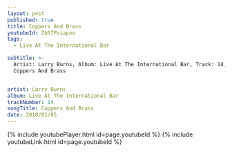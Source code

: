 ```yaml
---
layout: post
published: true
title: Coppers And Brass
youtubeId: Zb5TPviapoo
tags:
  - Live At The International Bar

subtitle: >-
  Artist: Larry Burns, Album: Live At The International Bar, Track: 14, Title:
  Coppers And Brass


artist: Larry Burns
album: Live At The International Bar
trackNumber: 14
songTitle: Coppers And Brass
date: 2018/01/05
---
```

{% include youtubePlayer.html id=page.youtubeId %}
{% include youtubeLink.html id=page.youtubeId %}